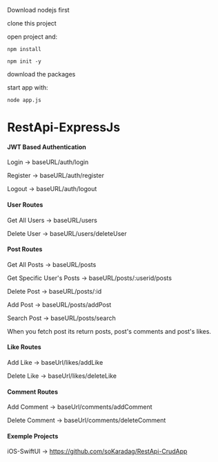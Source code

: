 Download nodejs first

clone this project

open project and:

    npm install
    
    npm init -y

download the packages

start app with:

    node app.js



# RestApi-ExpressJs

#### JWT Based Authentication

Login -> baseURL/auth/login

Register -> baseURL/auth/register

Logout -> baseURL/auth/logout


#### User Routes

Get All Users -> baseURL/users

Delete User -> baseURL/users/deleteUser

#### Post Routes

Get All Posts -> baseURL/posts

Get Specific User's Posts -> baseURL/posts/:userid/posts

Delete Post -> baseURL/posts/:id

Add Post -> baseURL/posts/addPost

Search Post -> baseURL/posts/search

When you fetch post its return posts, post's comments and post's likes.

#### Like Routes

Add Like -> baseUrl/likes/addLike

Delete Like -> baseUrl/likes/deleteLike

#### Comment Routes

Add Comment -> baseUrl/comments/addComment

Delete Comment -> baseUrl/comments/deleteComment

#### Exemple Projects

iOS-SwiftUI -> https://github.com/soKaradag/RestApi-CrudApp
